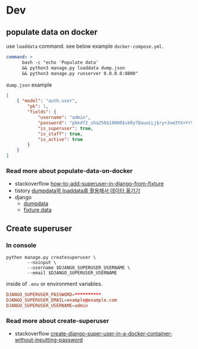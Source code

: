 # Dev

## populate data on docker

use `loaddata` command. see below example `docker-compose.yml`.  

```yml
command: >
      bash -c "echo 'Populate data'
      && python3 manage.py loaddata dump.json
      && python3 manage.py runserver 0.0.0.0:8000"
```

`dump.json` example

```json
[
    { "model": "auth.user",
        "pk": 1,
        "fields": {
            "username": "admin",
            "password": "pbkdf2_sha256$10000$vkRy7QauoLLj$ry+3xm3YX+YrSXbri8s3EcXDIrx5ceM+xQjtpLdw2oE=",
            "is_superuser": true,
            "is_staff": true,
            "is_active": true
        }
    }
]
```

### Read more about populate-data-on-docker

- stackoverflow [how-to-add-superuser-in-django-from-fixture](https://stackoverflow.com/a/34322435/11082758)
- tistory [dumpdata와 loaddata를 활용해서 데이터 옮기기](https://realcoding.tistory.com/2)
- django
  - [dumpdata](https://docs.djangoproject.com/en/4.0/ref/django-admin/#dumpdata)
  - [fixture data](https://docs.djangoproject.com/en/4.0/howto/initial-data/)


## Create superuser

### In console

```shell
python manage.py createsuperuser \
        --noinput \
        --username $DJANGO_SUPERUSER_USERNAME \
        --email $DJANGO_SUPERUSER_USERNAME
```

inside of `.env` or environment variables.

```conf
DJANGO_SUPERUSER_PASSWORD=**********
DJANGO_SUPERUSER_EMAIL=example@example.com
DJANGO_SUPERUSER_USERNAME=admin
```

### Read more about create-superuser

- stackoverflow [create-django-super-user-in-a-docker-container-without-inputting-password](https://stackoverflow.com/a/64050025/11082758)